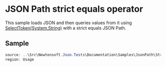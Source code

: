 ﻿# JSON Path strict equals operator

This sample loads JSON and then queries values from it using [SelectToken(System.String)](M:Newtonsoft.Json.Linq.JToken.SelectToken(System.String)) with a strict equals JSON Path. 

## Sample

```csharp Usage
source: ..\Src\Newtonsoft.Json.Tests\Documentation\Samples\JsonPath\StrictEqualsQuery.cs
region: Usage
```
